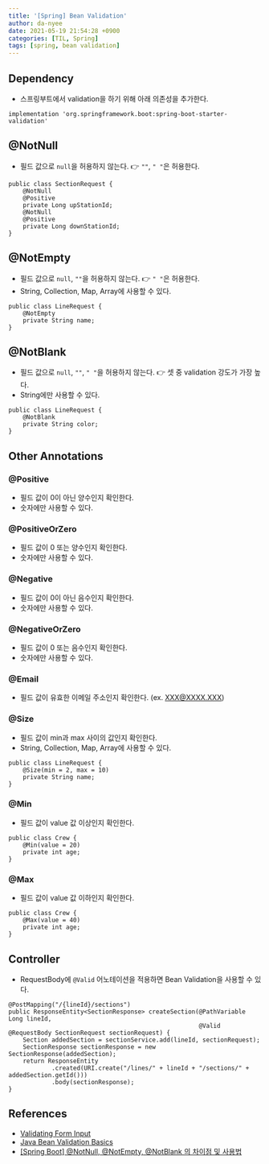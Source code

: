 ```yaml
---
title: '[Spring] Bean Validation'
author: da-nyee
date: 2021-05-19 21:54:28 +0900
categories: [TIL, Spring]
tags: [spring, bean validation]
---
```


## Dependency

- 스프링부트에서 validation을 하기 위해 아래 의존성을 추가한다.

```
implementation 'org.springframework.boot:spring-boot-starter-validation'
```

## @NotNull

- 필드 값으로 `null`을 허용하지 않는다. 👉 `""`, `" "`은 허용한다.

```
public class SectionRequest {
    @NotNull
    @Positive
    private Long upStationId;
    @NotNull
    @Positive
    private Long downStationId;
}
```

## @NotEmpty

- 필드 값으로 `null`, `""`을 허용하지 않는다. 👉 `" "`은 허용한다.
- String, Collection, Map, Array에 사용할 수 있다.

```
public class LineRequest {
    @NotEmpty
    private String name;
}
```

## @NotBlank

- 필드 값으로 `null`, `""`, `" "`을 허용하지 않는다. 👉 셋 중 validation 강도가 가장 높다.
- String에만 사용할 수 있다.

```
public class LineRequest {
    @NotBlank
    private String color;
}
```

## Other Annotations
### @Positive

- 필드 값이 0이 아닌 양수인지 확인한다.
- 숫자에만 사용할 수 있다.

### @PositiveOrZero

- 필드 값이 0 또는 양수인지 확인한다.
- 숫자에만 사용할 수 있다.

### @Negative

- 필드 값이 0이 아닌 음수인지 확인한다.
- 숫자에만 사용할 수 있다.

### @NegativeOrZero

- 필드 값이 0 또는 음수인지 확인한다.
- 숫자에만 사용할 수 있다.

### @Email

- 필드 값이 유효한 이메일 주소인지 확인한다. (ex. XXX@XXXX.XXX)

### @Size

- 필드 값이 min과 max 사이의 값인지 확인한다.
- String, Collection, Map, Array에 사용할 수 있다.

```
public class LineRequest {
    @Size(min = 2, max = 10)
    private String name;
}
```

### @Min

- 필드 값이 value 값 이상인지 확인한다.

```
public class Crew {
    @Min(value = 20)
    private int age;
}
```

### @Max

- 필드 값이 value 값 이하인지 확인한다.

```
public class Crew {
    @Max(value = 40)
    private int age;
}
```

## Controller

- RequestBody에 `@Valid` 어노테이션을 적용하면 Bean Validation을 사용할 수 있다.

```
@PostMapping("/{lineId}/sections")
public ResponseEntity<SectionResponse> createSection(@PathVariable Long lineId,
                                                     @Valid @RequestBody SectionRequest sectionRequest) {
    Section addedSection = sectionService.add(lineId, sectionRequest);
    SectionResponse sectionResponse = new SectionResponse(addedSection);
    return ResponseEntity
            .created(URI.create("/lines/" + lineId + "/sections/" + addedSection.getId()))
            .body(sectionResponse);
}
```

## References

- [Validating Form Input](https://spring.io/guides/gs/validating-form-input/)
- [Java Bean Validation Basics](https://www.baeldung.com/javax-validation)
- [[Spring Boot] @NotNull, @NotEmpty, @NotBlank 의 차이점 및 사용법](https://sanghye.tistory.com/36)